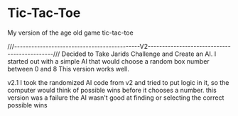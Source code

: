 # Tic-Tac-Toe #

My version of the age old game tic-tac-toe


///--------------------------------------------V2---------------------------------------------///
Decided to Take Jarids Challenge and Create an AI. I started out with a simple AI that would choose a random box number between 0 and 8
This version works well.

v2.1
	I took the randomized AI code from v2 and tried to put logic in it, so the computer would think of possible wins before it chooses a number.
	this version was a failure the AI wasn't good at finding or selecting the correct possible wins

